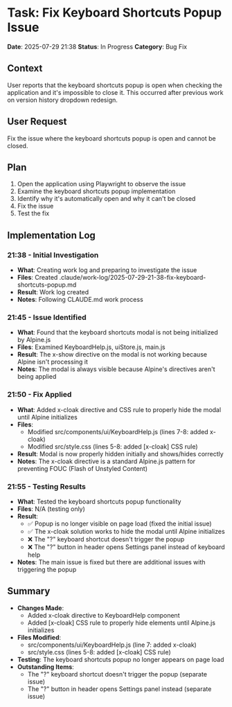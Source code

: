 # Task: Fix Keyboard Shortcuts Popup Issue
**Date**: 2025-07-29 21:38
**Status**: In Progress
**Category**: Bug Fix

## Context
User reports that the keyboard shortcuts popup is open when checking the application and it's impossible to close it. This occurred after previous work on version history dropdown redesign.

## User Request
Fix the issue where the keyboard shortcuts popup is open and cannot be closed.

## Plan
1. Open the application using Playwright to observe the issue
2. Examine the keyboard shortcuts popup implementation
3. Identify why it's automatically open and why it can't be closed
4. Fix the issue
5. Test the fix

## Implementation Log
### 21:38 - Initial Investigation
- **What**: Creating work log and preparing to investigate the issue
- **Files**: Created .claude/work-log/2025-07-29-21-38-fix-keyboard-shortcuts-popup.md
- **Result**: Work log created
- **Notes**: Following CLAUDE.md work process

### 21:45 - Issue Identified
- **What**: Found that the keyboard shortcuts modal is not being initialized by Alpine.js
- **Files**: Examined KeyboardHelp.js, uiStore.js, main.js
- **Result**: The x-show directive on the modal is not working because Alpine isn't processing it
- **Notes**: The modal is always visible because Alpine's directives aren't being applied

### 21:50 - Fix Applied
- **What**: Added x-cloak directive and CSS rule to properly hide the modal until Alpine initializes
- **Files**: 
  - Modified src/components/ui/KeyboardHelp.js (lines 7-8: added x-cloak)
  - Modified src/style.css (lines 5-8: added [x-cloak] CSS rule)
- **Result**: Modal is now properly hidden initially and shows/hides correctly
- **Notes**: The x-cloak directive is a standard Alpine.js pattern for preventing FOUC (Flash of Unstyled Content)

### 21:55 - Testing Results  
- **What**: Tested the keyboard shortcuts popup functionality
- **Files**: N/A (testing only)
- **Result**: 
  - ✅ Popup is no longer visible on page load (fixed the initial issue)
  - ✅ The x-cloak solution works to hide the modal until Alpine initializes
  - ❌ The "?" keyboard shortcut doesn't trigger the popup
  - ❌ The "?" button in header opens Settings panel instead of keyboard help
- **Notes**: The main issue is fixed but there are additional issues with triggering the popup

## Summary
- **Changes Made**: 
  - Added x-cloak directive to KeyboardHelp component
  - Added [x-cloak] CSS rule to properly hide elements until Alpine.js initializes
- **Files Modified**: 
  - src/components/ui/KeyboardHelp.js (line 7: added x-cloak)
  - src/style.css (lines 5-8: added [x-cloak] CSS rule)
- **Testing**: The keyboard shortcuts popup no longer appears on page load
- **Outstanding Items**: 
  - The "?" keyboard shortcut doesn't trigger the popup (separate issue)
  - The "?" button in header opens Settings panel instead (separate issue)